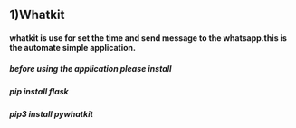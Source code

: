 

## 1)Whatkit
#### whatkit is use for set the time and send message to the whatsapp.this is the automate simple application. 
##### before using the application please install
##### pip install flask
##### pip3 install pywhatkit
      
  
